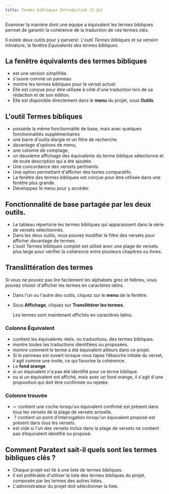 ```yaml
---
title: Termes bibliques Introduction (2.2a)
---
```

Examiner la manière dont une équipe a équivalent les termes bibliques permet de garantir la cohérence de la traduction de ces termes clés.

Il existe deux outils pour y parvenir. L'outil *Termes bibliques* et sa version miniature, la fenêtre *Équivalents des termes bibliques*.

## La fenêtre équivalents des termes bibliques

-   est une version simplifiée.
-   s'ouvre comme un panneau
-   montre les termes bibliques pour le verset actuel.
-   Elle est conçue pour être utilisée à côté d'une traduction lors de sa rédaction et de son édition.
-   Elle est disponible directement dans le **menu** du projet, sous **Outils**.

## L'outil Termes bibliques

-   possède la même fonctionnalité de base, mais avec quelques fonctionnalités supplémentaires
-   une barre d'outils élargie et un filtre de recherche.
-   davantage d'options de menu,
-   une colonne de comptage,
-   un deuxième affichage des équivalents du terme biblique sélectionné et de toute description qui a été ajoutée.
-   Une concordance des versets pertinents
-   Une option permettant d'afficher des textes comparatifs.
-   La fenêtre des termes bibliques est conçue pour être utilisée dans une fenêtre plus grande.
-   Développez le menu pour y accéder.

## Fonctionnalité de base partagée par les deux outils.

-   Le tableau répertorie les termes bibliques qui apparaissent dans la série de versets sélectionnés.
-   Dans les deux outils, vous pouvez modifier le filtre des versets pour afficher davantage de termes.
-   L'outil Termes bibliques complet est utilisé avec une plage de versets plus large pour vérifier la cohérence entre plusieurs chapitres ou livres.

## Translittération des termes

Si vous ne pouvez pas lire facilement les alphabets grec et hébreu, vous pouvez choisir d'afficher les termes en caractères latins.

-   Dans l'un ou l'autre des outils, cliquez sur le **menu** de la fenêtre.
-   Sous **Affichage**, cliquez sur **Translittérer les termes**.

    Les termes sont maintenant affichés en caractères latins.

### Colonne Équivalent

-   contient les équivalents réels, ou traductions, des termes bibliques.
-   montre toutes les traductions identifiées ou proposées.
-   montre comment le terme a été équivalent ailleurs dans ce projet.
-   Si le panneau est ouvert lorsque vous tapez l’ébauche initiale du verset, il agit comme une invite, ce qui favorise la cohérence.
-   Le **fond orange**
-   si un équivalent n'a pas été identifié pour ce terme biblique.
-   ou si un équivalent est affiché, mais avec un fond orange, il s'agit d'une proposition qui doit être confirmée ou rejetée.

### Colonne trouvée

-   ✓ contient une coche lorsqu'un équivalent confirmé est présent dans tous les versets de la plage de versets actuelle.
-   ? contient un point d'interrogation lorsqu'un équivalent proposé est présent dans tous les versets.
-   est vide si l'un des versets inclus dans la plage de versets ne contient pas d’équivalent identifié ou proposé.

## Comment Paratext sait-il quels sont les termes bibliques clés ?

-   Chaque projet est lié à une liste de termes bibliques.
-   Il est préférable d'utiliser la liste des termes bibliques du projet, composée par les termes des autres listes.
-   L'administrateur du projet doit sélectionner la liste.

